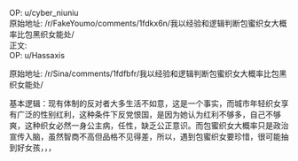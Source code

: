 
OP: u/cyber_niuniu  
原始地址: /r/FakeYoumo/comments/1fdkx6n/我以经验和逻辑判断包蜜织女大概率比包黑织女能处/  
正文:  
OP: u/Hassaxis  

 原始地址: /r/Sina/comments/1fdfbfr/我以经验和逻辑判断包蜜织女大概率比包黑织女能处/  

基本逻辑：现有体制的反对者大多生活不如意，这是一个事实，而城市年轻织女享有广泛的性别红利，这种条件下反党恨国，是因为她认为红利不够多，自己不够爽，这种织女必然一身公主病，任性，缺乏公正意识。而包蜜织女大概率只是政治宣传入脑，虽然智商不高但品格不见得差，所以，遇到包蜜织女要珍惜，很可能抽到好女孩，，，
